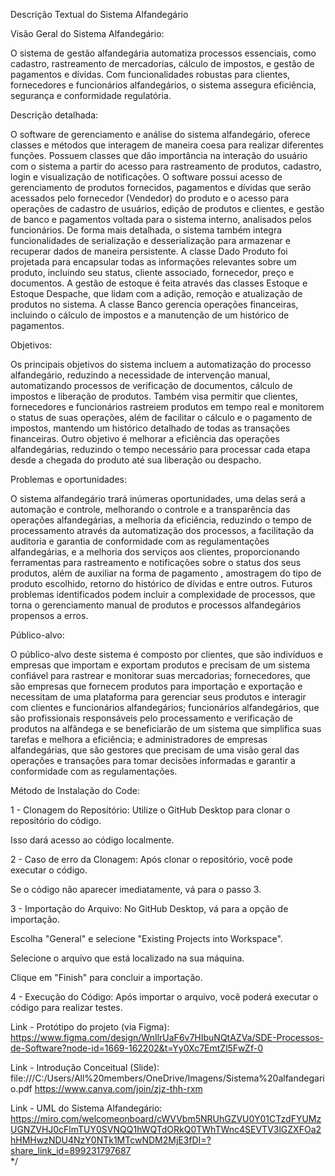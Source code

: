 Descrição Textual do Sistema Alfandegário

Visão Geral do Sistema Alfandegário:

O sistema de gestão alfandegária automatiza processos essenciais, como cadastro, rastreamento de mercadorias, cálculo de impostos, 
e gestão de pagamentos e dívidas. Com funcionalidades robustas para clientes, fornecedores e funcionários alfandegários, o sistema assegura eficiência, segurança e conformidade regulatória.

Descrição detalhada:

O software de gerenciamento e análise do sistema alfandegário, oferece classes e métodos que interagem de maneira coesa para realizar diferentes funções. 
Possuem classes que dão importância na interação do usuário com o sistema a partir do acesso para rastreamento de produtos, cadastro, login e visualização de notificações.
O software possui acesso de gerenciamento de produtos fornecidos, pagamentos e dívidas que serão acessados pelo fornecedor (Vendedor) do produto e o acesso para operações 
de cadastro de usuários, edição de produtos e clientes, e gestão de banco e pagamentos voltada para o sistema interno, analisados pelos funcionários. 
De forma mais detalhada, o sistema também integra funcionalidades de serialização e desserialização para armazenar e recuperar dados de maneira persistente. 
A classe Dado Produto foi projetada para encapsular todas as informações relevantes sobre um produto, incluindo seu status, cliente associado, fornecedor, preço e documentos. 
A gestão de estoque é feita através das classes Estoque e Estoque Despache, que lidam com a adição, remoção e atualização de produtos no sistema. 
A classe Banco gerencia operações financeiras, incluindo o cálculo de impostos e a manutenção de um histórico de pagamentos.

Objetivos:

Os principais objetivos do sistema incluem a automatização do processo alfandegário, reduzindo a necessidade de intervenção manual,
automatizando processos de verificação de documentos, cálculo de impostos e liberação de produtos. Também visa permitir que clientes, 
fornecedores e funcionários rastreiem produtos em tempo real e monitorem o status de suas operações, além de facilitar o cálculo e o pagamento de impostos,
mantendo um histórico detalhado de todas as transações financeiras. Outro objetivo é melhorar a eficiência das operações alfandegárias, 
reduzindo o tempo necessário para processar cada etapa desde a chegada do produto até sua liberação ou despacho.

Problemas e oportunidades:

O sistema alfandegário trará inúmeras oportunidades, uma delas será a automação e controle, 
melhorando o controle e a transparência das operações alfandegárias, a melhoria da eficiência, 
reduzindo o tempo de processamento através da automatização dos processos, a facilitação da auditoria
e garantia de conformidade com as regulamentações alfandegárias, e a melhoria dos serviços aos clientes, 
proporcionando ferramentas para rastreamento e notificações sobre o status dos seus produtos, além de auxiliar na forma de pagamento , 
amostragem do tipo de produto escolhido, retorno do histórico de dívidas e entre outros. Futuros problemas identificados podem incluir 
a complexidade de processos, que torna o gerenciamento manual de produtos e processos alfandegários propensos a erros. 

Público-alvo:

O público-alvo deste sistema é composto por clientes, que são indivíduos e empresas que importam e exportam produtos e precisam de um sistema confiável para rastrear e monitorar suas mercadorias; 
fornecedores, que são empresas que fornecem produtos para importação e exportação e necessitam de uma plataforma para gerenciar seus produtos e interagir com clientes e funcionários alfandegários; 
funcionários alfandegários, que são profissionais responsáveis pelo processamento e verificação de produtos na alfândega e se beneficiarão de um sistema que simplifica suas tarefas e melhora a eficiência;
e administradores de empresas alfandegárias, que são gestores que precisam de uma visão geral das operações e transações para tomar decisões informadas e garantir a conformidade com as regulamentações. 

Método de Instalação do Code:

1 - Clonagem do Repositório:
Utilize o GitHub Desktop para clonar o repositório do código.

Isso dará acesso ao código localmente.

2 - Caso de erro da Clonagem:
Após clonar o repositório, você pode executar o código.

Se o código não aparecer imediatamente, vá para o passo 3.


3 - Importação do Arquivo:
No GitHub Desktop, vá para a opção de importação.

Escolha "General" e selecione "Existing Projects into Workspace".

Selecione o arquivo que está localizado na sua máquina.

Clique em "Finish" para concluir a importação.

4 - Execução do Código:
Após importar o arquivo, você poderá executar o código para realizar testes.


Link - Protótipo do projeto (via Figma): https://www.figma.com/design/WnIlrUaF6v7HIbuNQtAZVa/SDE-Processos-de-Software?node-id=1669-162202&t=Yy0Xc7EmtZl5FwZf-0

Link - Introdução Conceitual (Slide): file:///C:/Users/All%20members/OneDrive/Imagens/Sistema%20alfandegario.pdf
https://www.canva.com/join/zjz-thh-rxm

Link - UML do Sistema Alfandegário:  https://miro.com/welcomeonboard/cWVVbm5NRUhGZVU0Y01CTzdFYUMzUGNZVHJ0cFlmTUY0SVNQQ1hWQTdORkQ0TWhTWnc4SEVTV3lGZXFOa2hHMHwzNDU4NzY0NTk1MTcwNDM2MjE3fDI=?share_link_id=899231797687    
*/
